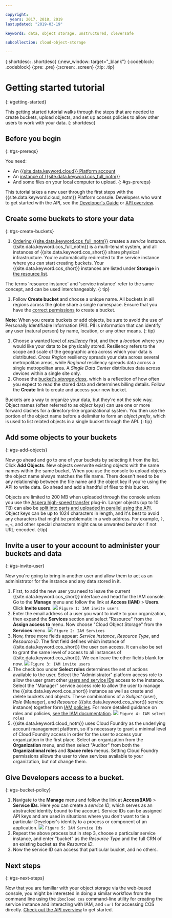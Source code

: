```yaml
---

copyright:
  years: 2017, 2018, 2019
lastupdated: "2019-03-19"

keywords: data, object storage, unstructured, cleversafe

subcollection: cloud-object-storage

---
```

{:shortdesc: .shortdesc}
{:new_window: target="_blank"}
{:codeblock: .codeblock}
{:pre: .pre}
{:screen: .screen}
{:tip: .tip}


# Getting started tutorial
{: #getting-started}

This getting started tutorial walks through the steps that are needed to create buckets, upload objects, and set up access policies to allow other users to work with your data.
{: shortdesc}

## Before you begin
{: #gs-prereqs}

You need:
  * An [{{site.data.keyword.cloud}} Platform account](https://cloud.ibm.com/registration/?target=%2Fcatalog%2Fservices%2Fcloud-object-storage)
  * An [instance of {{site.data.keyword.cos_full_notm}}](/docs/services/cloud-object-storage/basics/order-storage.html)
  * And some files on your local computer to upload.
{: #gs-prereqs}

 This tutorial takes a new user through the first steps with the {{site.data.keyword.cloud_notm}} Platform console. Developers who want to get started with the API, see the [Developer's Guide](/docs/services/cloud-object-storage/basics/developers.html) or [API overview](/docs/services/cloud-object-storage/api-reference/about-api.html).

## Create some buckets to store your data
{: #gs-create-buckets}

  1. [Ordering {{site.data.keyword.cos_full_notm}}](/docs/services/cloud-object-storage/basics/order-storage.html) creates a _service instance_. {{site.data.keyword.cos_full_notm}} is a multi-tenant system, and all instances of {{site.data.keyword.cos_short}} share physical infrastructure. You're automatically redirected to the service instance where you can start creating buckets. Your {{site.data.keyword.cos_short}} instances are listed under **Storage** in [the resource list](https://cloud.ibm.com/resources).

The terms 'resource instance' and 'service instance' refer to the same concept, and can be used interchangeably.
{: tip}

  1. Follow **Create bucket** and choose a unique name. All buckets in all regions across the globe share a single namespace. Ensure that you have the [correct permissions](/docs/services/cloud-object-storage/iam/buckets.html) to create a bucket.

  **Note**: When you create buckets or add objects, be sure to avoid the use of Personally Identifiable Information (PII). PII is information that can identify any user (natural person) by name, location, or any other means.
  {: tip}

  1. Choose a wanted [level of _resiliency_](/docs/services/cloud-object-storage/basics/endpoints.html) first, and then a _location_ where you would like your data to be physically stored. Resiliency refers to the scope and scale of the geographic area across which your data is distributed. _Cross Region_ resiliency spreads your data across several metropolitan areas, while _Regional_ resiliency spreads data across a single metropolitan area. A _Single Data Center_ distributes data across devices within a single site only.
  2. Choose the [bucket's _storage class_](/docs/services/cloud-object-storage/basics/classes.html), which is a reflection of how often you expect to read the stored data and determines billing details. Follow the **Create** link to create and access your new bucket.

Buckets are a way to organize your data, but they're not the sole way. Object names (often referred to as _object keys_) can use one or more forward slashes for a directory-like organizational system. You then use the portion of the object name before a delimiter to form an _object prefix_, which is used to list related objects in a single bucket through the API.
{: tip}


## Add some objects to your buckets
{: #gs-add-objects}

Now go ahead and go to one of your buckets by selecting it from the list. Click **Add Objects**. New objects overwrite existing objects with the same names within the same bucket. When you use the console to upload objects the object name always matches the file name. There doesn't need to be any relationship between the file name and the object key if you're using the API to write data. Go ahead and add a handful of files to this bucket.

Objects are limited to 200 MB when uploaded through the console unless you use the [Aspera high-speed transfer](/docs/services/cloud-object-storage/basics/upload.html) plug-in. Larger objects (up to 10 TB) can also be [split into parts and uploaded in parallel using the API](/docs/services/cloud-object-storage/basics/multipart.html). Object keys can be up to 1024 characters in length, and it's best to avoid any characters that might be problematic in a web address. For example, `?`, `=`, `<`, and other special characters might cause unwanted behavior if not URL-encoded.
{:tip}

## Invite a user to your account to administer your buckets and data
{: #gs-invite-user}

Now you're going to bring in another user and allow them to act as an administrator for the instance and any data stored in it.

  1. First, to add the new user you need to leave the current {{site.data.keyword.cos_short}} interface and head for the IAM console. Go to the **Manage** menu and follow the link at **Access (IAM)** > **Users**. Click **Invite users**.
	<img src="https://s3-api.us-geo.objectstorage.softlayer.net/docs-resources/console_iam_invitebtn.png" max-height="200px" />
	`Figure 1: IAM invite users`
  2. Enter the email address of a user you want to invite to your organization, then expand the **Services** section and select "Resource" from the **Assign access to** menu. Now choose "Cloud Object Storage" from the **Services** menu.
	<img src="https://s3-api.us-geo.objectstorage.softlayer.net/docs-resources/console_iam_services.png" max-height="200px" />
	`Figure 2: IAM Services`
  3. Now, three more fields appear: _Service instance_, _Resource Type_, and _Resource ID_. The first field defines which instance of {{site.data.keyword.cos_short}} the user can access. It can also be set to grant the same level of access to all instances of {{site.data.keyword.cos_short}}. We can leave the other fields blank for now.
	<img src="https://s3-api.us-geo.objectstorage.softlayer.net/docs-resources/console_iam_servicesdropdowns.png" max-height="200px" />
	`Figure 3: IAM invite users`
  4. The check box under **Select roles** determines the set of actions available to the user. Select the "Administrator" platform access role to allow the user grant other [users and service IDs](/docs/services/cloud-object-storage/iam/users-serviceids.html) access to the instance. Select the "Manager" service access role to allow the user to manage the {{site.data.keyword.cos_short}} instance as well as create and delete buckets and objects. These combinations of a _Subject_ (user), _Role_ (Manager), and _Resource_ ({{site.data.keyword.cos_short}} service instance) together form [IAM policies](/docs/services/cloud-object-storage/iam/overview.html#getting-started-with-iam). For more detailed guidance on roles and policies, [see the IAM documentation](/docs/iam/users_roles.html).
	<img src="https://s3-api.us-geo.objectstorage.softlayer.net/docs-resources/console_iam_roles.png" max-height="400px" />
	`Figure 4: IAM select roles`
  5. {{site.data.keyword.cloud_notm}} uses Cloud Foundry as the underlying account management platform, so it's necessary to grant a minimal level of Cloud Foundry access in order for the user to access your organization in the first place.  Select an organization from the **Organization** menu, and then select "Auditor" from both the **Organizational roles** and **Space roles** menus.  Setting Cloud Foundry permissions allows the user to view services available to your organization, but not change them.

## Give Developers access to a bucket.
{: #gs-bucket-policy}

  1. Navigate to the **Manage** menu and follow the link at **Access(IAM)** > **Service IDs**.  Here you can create a _service ID_, which serves as an abstracted identity bound to the account. Service IDs can be assigned API keys and are used in situations where you don't want to tie a particular Developer's identity to a process or component of an application.
	<img src="https://s3-api.us-geo.objectstorage.softlayer.net/docs-resources/console_iam_serviceid.png" max-height="200px" />
	`Figure 5: IAM Service Ids`
  2. Repeat the above process but in step 3, choose a particular service instance, and enter "bucket" as the _Resource Type_ and the full CRN of an existing bucket as the _Resource ID_.
  3. Now the service ID can access that particular bucket, and no others.

## Next steps
{: #gs-next-steps}

Now that you are familiar with your object storage via the web-based console, you might be interested in doing a similar workflow from the command line using  the `ibmcloud cos` command-line utility for creating the service instance and interacting with IAM, and `curl` for accessing COS directly. [Check out the API overview](/docs/services/cloud-object-storage/api-reference/about-api.html) to get started.
